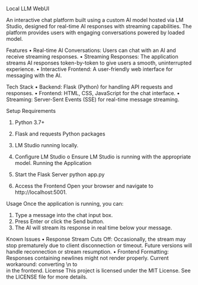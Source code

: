 Local LLM WebUI

An interactive chat platform built using a custom AI model hosted via LM Studio, designed for real-time AI responses with streaming capabilities. The platform provides users with engaging conversations powered by loaded model.


Features
•	Real-time AI Conversations: Users can chat with an AI and receive streaming responses.
•	Streaming Responses: The application streams AI responses token-by-token to give users a smooth, uninterrupted experience.
•	Interactive Frontend: A user-friendly web interface for messaging with the AI.

Tech Stack
•	Backend: Flask (Python) for handling API requests and responses.
•	Frontend: HTML, CSS, JavaScript for the chat interface.
•	Streaming: Server-Sent Events (SSE) for real-time message streaming.

Setup
Requirements
1.	Python 3.7+
2.	Flask and requests Python packages
3.	LM Studio running locally.
   
1.	Configure LM Studio
o	Ensure LM Studio is running with the appropriate model.
Running the Application
1.	Start the Flask Server
python app.py
2.	Access the Frontend
Open your browser and navigate to http://localhost:5001.

Usage
Once the application is running, you can:
1.	Type a message into the chat input box.
2.	Press Enter or click the Send button.
3.	The AI will stream its response in real time below your message.
   
Known Issues
•	Response Stream Cuts Off: Occasionally, the stream may stop prematurely due to client disconnection or timeout. Future versions will handle reconnection or stream resumption.
•	Frontend Formatting: Responses containing newlines might not render properly. Current workaround: converting \n to <br> in the frontend.
License
This project is licensed under the MIT License. See the LICENSE file for more details.
